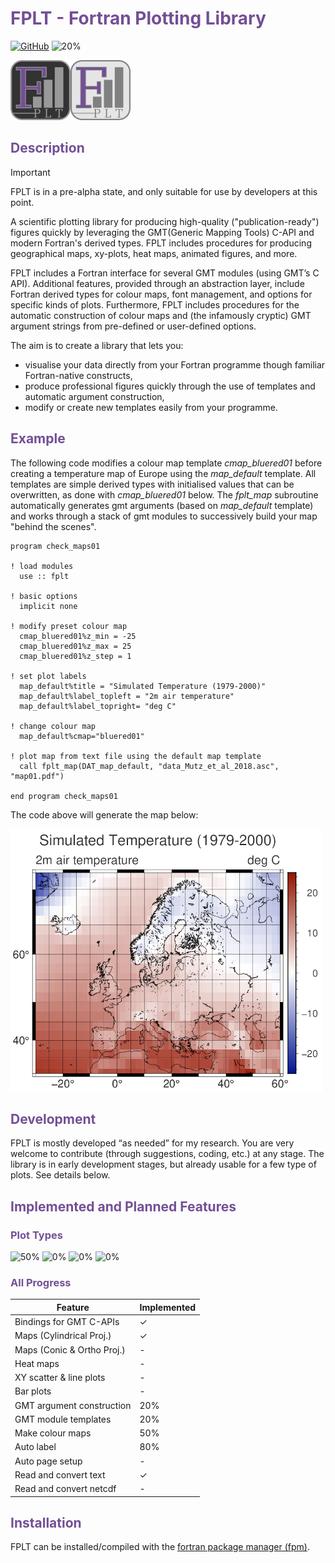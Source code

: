# <span style="color:#734f96">FPLT - Fortran Plotting Library</span>

<!-- markdownlint-disable -->
[![GitHub](https://img.shields.io/github/license/sebastian-mutz/fplt)](https://img.shields.io/github/license/sebastian-mutz/fplt/LICENSE)
![20%](https://progress-bar.xyz/20?title=Alpha)
<!-- markdownlint-enable -->

![image info](./doc/logo/FPLT.png)

## <span style="color:#734f96">Description</span>

> [!IMPORTANT]
> FPLT is in a pre-alpha state, and only suitable for use by developers at this point.
>

A scientific plotting library for producing high-quality ("publication-ready") figures quickly by leveraging the GMT(Generic Mapping Tools) C-API and modern Fortran's derived types. FPLT includes procedures for producing geographical maps, xy-plots, heat maps, animated figures, and more.

FPLT includes a Fortran interface for several GMT modules (using GMT’s C API). Additional features, provided through an abstraction layer, include Fortran derived types for colour maps, font management, and options for specific kinds of plots. Furthermore, FPLT includes procedures for the automatic construction of colour maps and (the infamously cryptic) GMT argument strings from pre-defined or user-defined options.

The aim is to create a library that lets you:

 - visualise your data directly from your Fortran programme though familiar Fortran-native constructs,
 - produce professional figures quickly through the use of templates and automatic argument construction,
 - modify or create new templates easily from your programme.

## <span style="color:#734f96">Example</span>

The following code modifies a colour map template *cmap_bluered01* before creating a temperature map of Europe using the *map_default* template. All templates are simple derived types with initialised values that can be overwritten, as done with *cmap_bluered01* below. The *fplt_map* subroutine automatically generates gmt arguments (based on  *map_default* template) and works through a stack of gmt modules to successively build your map "behind the scenes".

```
program check_maps01

! load modules
  use :: fplt

! basic options
  implicit none

! modify preset colour map
  cmap_bluered01%z_min = -25
  cmap_bluered01%z_max = 25
  cmap_bluered01%z_step = 1

! set plot labels
  map_default%title = "Simulated Temperature (1979-2000)"
  map_default%label_topleft = "2m air temperature"
  map_default%label_topright= "deg C"

! change colour map
  map_default%cmap="bluered01"

! plot map from text file using the default map template
  call fplt_map(DAT_map_default, "data_Mutz_et_al_2018.asc", "map01.pdf")

end program check_maps01
```

The code above will generate the map below:

![image info](./doc/map_europe.png)

## <span style="color:#734f96">Development</span>

FPLT is mostly developed “as needed” for my research. You are very welcome to contribute (through suggestions, coding, etc.) at any stage. The library is in early development stages, but already usable for a few type of plots. See details below.

## <span style="color:#734f96">Implemented and Planned Features</span>

### <span style="color:#734f96">Plot Types</span> <br/>

![50%](https://progress-bar.xyz/50?title=Maps)
![0%](https://progress-bar.xyz/0?title=Heatmaps)
![0%](https://progress-bar.xyz/0?title=XYPlots)
![0%](https://progress-bar.xyz/0?title=BarPlots)

### <span style="color:#734f96">All Progress</span> <br/>

| Feature                   | Implemented |
| ------------------------- | ----------- |
| Bindings for GMT C-APIs   | ✓           |
| Maps (Cylindrical Proj.)  | ✓           |
| Maps (Conic & Ortho Proj.)| -           |
| Heat maps                 | -           |
| XY scatter &  line plots  | -           |
| Bar plots                 | -           |
| GMT argument construction | 20%         |
| GMT module templates      | 20%         |
| Make colour maps          | 50%         |
| Auto label                | 80%         |
| Auto page setup           | -           |
| Read and convert text     | ✓           |
| Read and convert netcdf   | -           |


## <span style="color:#734f96">Installation</span>

FPLT can be installed/compiled with the [fortran package manager (fpm)](https://github.com/fortran-lang/fpm).
